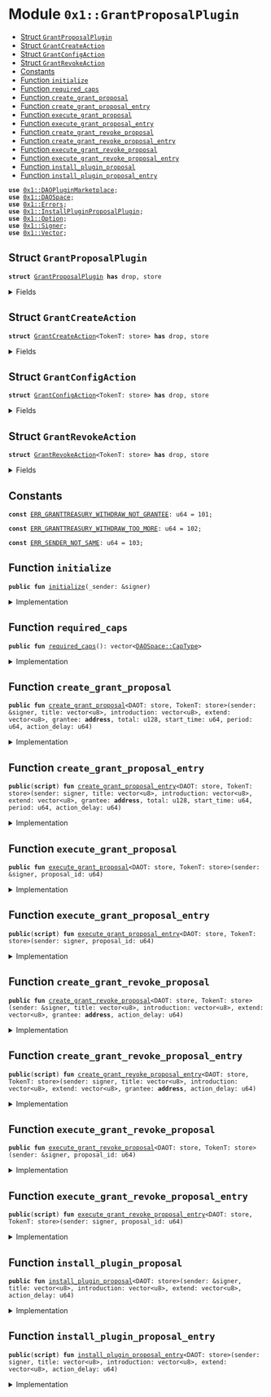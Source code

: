 
<a name="0x1_GrantProposalPlugin"></a>

# Module `0x1::GrantProposalPlugin`



-  [Struct `GrantProposalPlugin`](#0x1_GrantProposalPlugin_GrantProposalPlugin)
-  [Struct `GrantCreateAction`](#0x1_GrantProposalPlugin_GrantCreateAction)
-  [Struct `GrantConfigAction`](#0x1_GrantProposalPlugin_GrantConfigAction)
-  [Struct `GrantRevokeAction`](#0x1_GrantProposalPlugin_GrantRevokeAction)
-  [Constants](#@Constants_0)
-  [Function `initialize`](#0x1_GrantProposalPlugin_initialize)
-  [Function `required_caps`](#0x1_GrantProposalPlugin_required_caps)
-  [Function `create_grant_proposal`](#0x1_GrantProposalPlugin_create_grant_proposal)
-  [Function `create_grant_proposal_entry`](#0x1_GrantProposalPlugin_create_grant_proposal_entry)
-  [Function `execute_grant_proposal`](#0x1_GrantProposalPlugin_execute_grant_proposal)
-  [Function `execute_grant_proposal_entry`](#0x1_GrantProposalPlugin_execute_grant_proposal_entry)
-  [Function `create_grant_revoke_proposal`](#0x1_GrantProposalPlugin_create_grant_revoke_proposal)
-  [Function `create_grant_revoke_proposal_entry`](#0x1_GrantProposalPlugin_create_grant_revoke_proposal_entry)
-  [Function `execute_grant_revoke_proposal`](#0x1_GrantProposalPlugin_execute_grant_revoke_proposal)
-  [Function `execute_grant_revoke_proposal_entry`](#0x1_GrantProposalPlugin_execute_grant_revoke_proposal_entry)
-  [Function `install_plugin_proposal`](#0x1_GrantProposalPlugin_install_plugin_proposal)
-  [Function `install_plugin_proposal_entry`](#0x1_GrantProposalPlugin_install_plugin_proposal_entry)


<pre><code><b>use</b> <a href="DAOPluginMarketplace.md#0x1_DAOPluginMarketplace">0x1::DAOPluginMarketplace</a>;
<b>use</b> <a href="DAOSpace.md#0x1_DAOSpace">0x1::DAOSpace</a>;
<b>use</b> <a href="Errors.md#0x1_Errors">0x1::Errors</a>;
<b>use</b> <a href="InstallPluginProposalPlugin.md#0x1_InstallPluginProposalPlugin">0x1::InstallPluginProposalPlugin</a>;
<b>use</b> <a href="Option.md#0x1_Option">0x1::Option</a>;
<b>use</b> <a href="Signer.md#0x1_Signer">0x1::Signer</a>;
<b>use</b> <a href="Vector.md#0x1_Vector">0x1::Vector</a>;
</code></pre>



<a name="0x1_GrantProposalPlugin_GrantProposalPlugin"></a>

## Struct `GrantProposalPlugin`



<pre><code><b>struct</b> <a href="GrantProposalPlugin.md#0x1_GrantProposalPlugin">GrantProposalPlugin</a> <b>has</b> drop, store
</code></pre>



<details>
<summary>Fields</summary>


<dl>
<dt>
<code>dummy_field: bool</code>
</dt>
<dd>

</dd>
</dl>


</details>

<a name="0x1_GrantProposalPlugin_GrantCreateAction"></a>

## Struct `GrantCreateAction`



<pre><code><b>struct</b> <a href="GrantProposalPlugin.md#0x1_GrantProposalPlugin_GrantCreateAction">GrantCreateAction</a>&lt;TokenT: store&gt; <b>has</b> drop, store
</code></pre>



<details>
<summary>Fields</summary>


<dl>
<dt>
<code>grantee: <b>address</b></code>
</dt>
<dd>

</dd>
<dt>
<code>total: u128</code>
</dt>
<dd>

</dd>
<dt>
<code>start_time: u64</code>
</dt>
<dd>

</dd>
<dt>
<code>period: u64</code>
</dt>
<dd>

</dd>
</dl>


</details>

<a name="0x1_GrantProposalPlugin_GrantConfigAction"></a>

## Struct `GrantConfigAction`



<pre><code><b>struct</b> <a href="GrantProposalPlugin.md#0x1_GrantProposalPlugin_GrantConfigAction">GrantConfigAction</a>&lt;TokenT: store&gt; <b>has</b> drop, store
</code></pre>



<details>
<summary>Fields</summary>


<dl>
<dt>
<code>old_grantee: <b>address</b></code>
</dt>
<dd>

</dd>
<dt>
<code>new_grantee: <b>address</b></code>
</dt>
<dd>

</dd>
<dt>
<code>total: u128</code>
</dt>
<dd>

</dd>
<dt>
<code>start_time: u64</code>
</dt>
<dd>

</dd>
<dt>
<code>period: u64</code>
</dt>
<dd>

</dd>
</dl>


</details>

<a name="0x1_GrantProposalPlugin_GrantRevokeAction"></a>

## Struct `GrantRevokeAction`



<pre><code><b>struct</b> <a href="GrantProposalPlugin.md#0x1_GrantProposalPlugin_GrantRevokeAction">GrantRevokeAction</a>&lt;TokenT: store&gt; <b>has</b> drop, store
</code></pre>



<details>
<summary>Fields</summary>


<dl>
<dt>
<code>grantee: <b>address</b></code>
</dt>
<dd>

</dd>
</dl>


</details>

<a name="@Constants_0"></a>

## Constants


<a name="0x1_GrantProposalPlugin_ERR_GRANTTREASURY_WITHDRAW_NOT_GRANTEE"></a>



<pre><code><b>const</b> <a href="GrantProposalPlugin.md#0x1_GrantProposalPlugin_ERR_GRANTTREASURY_WITHDRAW_NOT_GRANTEE">ERR_GRANTTREASURY_WITHDRAW_NOT_GRANTEE</a>: u64 = 101;
</code></pre>



<a name="0x1_GrantProposalPlugin_ERR_GRANTTREASURY_WITHDRAW_TOO_MORE"></a>



<pre><code><b>const</b> <a href="GrantProposalPlugin.md#0x1_GrantProposalPlugin_ERR_GRANTTREASURY_WITHDRAW_TOO_MORE">ERR_GRANTTREASURY_WITHDRAW_TOO_MORE</a>: u64 = 102;
</code></pre>



<a name="0x1_GrantProposalPlugin_ERR_SENDER_NOT_SAME"></a>



<pre><code><b>const</b> <a href="GrantProposalPlugin.md#0x1_GrantProposalPlugin_ERR_SENDER_NOT_SAME">ERR_SENDER_NOT_SAME</a>: u64 = 103;
</code></pre>



<a name="0x1_GrantProposalPlugin_initialize"></a>

## Function `initialize`



<pre><code><b>public</b> <b>fun</b> <a href="GrantProposalPlugin.md#0x1_GrantProposalPlugin_initialize">initialize</a>(_sender: &signer)
</code></pre>



<details>
<summary>Implementation</summary>


<pre><code><b>public</b> <b>fun</b> <a href="GrantProposalPlugin.md#0x1_GrantProposalPlugin_initialize">initialize</a>(_sender: &signer) {
    <b>let</b> witness = <a href="GrantProposalPlugin.md#0x1_GrantProposalPlugin">GrantProposalPlugin</a>{};

    <a href="DAOPluginMarketplace.md#0x1_DAOPluginMarketplace_register_plugin">DAOPluginMarketplace::register_plugin</a>&lt;<a href="GrantProposalPlugin.md#0x1_GrantProposalPlugin">GrantProposalPlugin</a>&gt;(
        &witness,
        b"<a href="GrantProposalPlugin.md#0x1_GrantProposalPlugin">0x1::GrantProposalPlugin</a>",
        b"The plugin for grant proposal",
        <a href="Option.md#0x1_Option_none">Option::none</a>(),
    );

    <b>let</b> implement_extpoints = <a href="Vector.md#0x1_Vector_empty">Vector::empty</a>&lt;vector&lt;u8&gt;&gt;();
    <b>let</b> depend_extpoints = <a href="Vector.md#0x1_Vector_empty">Vector::empty</a>&lt;vector&lt;u8&gt;&gt;();

    <a href="DAOPluginMarketplace.md#0x1_DAOPluginMarketplace_publish_plugin_version">DAOPluginMarketplace::publish_plugin_version</a>&lt;<a href="GrantProposalPlugin.md#0x1_GrantProposalPlugin">GrantProposalPlugin</a>&gt;(
        &witness,
        b"v0.1.0",
        *&implement_extpoints,
        *&depend_extpoints,
        b"inner-plugin://grant-proposal-plugin",
    );
}
</code></pre>



</details>

<a name="0x1_GrantProposalPlugin_required_caps"></a>

## Function `required_caps`



<pre><code><b>public</b> <b>fun</b> <a href="GrantProposalPlugin.md#0x1_GrantProposalPlugin_required_caps">required_caps</a>(): vector&lt;<a href="DAOSpace.md#0x1_DAOSpace_CapType">DAOSpace::CapType</a>&gt;
</code></pre>



<details>
<summary>Implementation</summary>


<pre><code><b>public</b> <b>fun</b> <a href="GrantProposalPlugin.md#0x1_GrantProposalPlugin_required_caps">required_caps</a>():vector&lt;CapType&gt;{
    <b>let</b> caps = <a href="Vector.md#0x1_Vector_singleton">Vector::singleton</a>(<a href="DAOSpace.md#0x1_DAOSpace_proposal_cap_type">DAOSpace::proposal_cap_type</a>());
    <a href="Vector.md#0x1_Vector_push_back">Vector::push_back</a>(&<b>mut</b> caps, <a href="DAOSpace.md#0x1_DAOSpace_grant_cap_type">DAOSpace::grant_cap_type</a>());
    caps
}
</code></pre>



</details>

<a name="0x1_GrantProposalPlugin_create_grant_proposal"></a>

## Function `create_grant_proposal`



<pre><code><b>public</b> <b>fun</b> <a href="GrantProposalPlugin.md#0x1_GrantProposalPlugin_create_grant_proposal">create_grant_proposal</a>&lt;DAOT: store, TokenT: store&gt;(sender: &signer, title: vector&lt;u8&gt;, introduction: vector&lt;u8&gt;, extend: vector&lt;u8&gt;, grantee: <b>address</b>, total: u128, start_time: u64, period: u64, action_delay: u64)
</code></pre>



<details>
<summary>Implementation</summary>


<pre><code><b>public</b> <b>fun</b> <a href="GrantProposalPlugin.md#0x1_GrantProposalPlugin_create_grant_proposal">create_grant_proposal</a>&lt;DAOT: store, TokenT:store&gt;(sender: &signer, title:vector&lt;u8&gt;, introduction:vector&lt;u8&gt;, extend: vector&lt;u8&gt;,grantee: <b>address</b>, total: u128, start_time:u64, period: u64, action_delay:u64){
    <b>let</b> witness = <a href="GrantProposalPlugin.md#0x1_GrantProposalPlugin">GrantProposalPlugin</a>{};
    <b>let</b> cap = <a href="DAOSpace.md#0x1_DAOSpace_acquire_proposal_cap">DAOSpace::acquire_proposal_cap</a>&lt;DAOT, <a href="GrantProposalPlugin.md#0x1_GrantProposalPlugin">GrantProposalPlugin</a>&gt;(&witness);
    <b>let</b> action = <a href="GrantProposalPlugin.md#0x1_GrantProposalPlugin_GrantCreateAction">GrantCreateAction</a>&lt;TokenT&gt;{
        grantee:grantee,
        total:total,
        start_time:start_time,
        period:period
    };
    <a href="DAOSpace.md#0x1_DAOSpace_create_proposal">DAOSpace::create_proposal</a>(&cap, sender, action, title, introduction, extend, action_delay, <a href="Option.md#0x1_Option_none">Option::none</a>&lt;u8&gt;());
}
</code></pre>



</details>

<a name="0x1_GrantProposalPlugin_create_grant_proposal_entry"></a>

## Function `create_grant_proposal_entry`



<pre><code><b>public</b>(<b>script</b>) <b>fun</b> <a href="GrantProposalPlugin.md#0x1_GrantProposalPlugin_create_grant_proposal_entry">create_grant_proposal_entry</a>&lt;DAOT: store, TokenT: store&gt;(sender: signer, title: vector&lt;u8&gt;, introduction: vector&lt;u8&gt;, extend: vector&lt;u8&gt;, grantee: <b>address</b>, total: u128, start_time: u64, period: u64, action_delay: u64)
</code></pre>



<details>
<summary>Implementation</summary>


<pre><code><b>public</b> (<b>script</b>) <b>fun</b> <a href="GrantProposalPlugin.md#0x1_GrantProposalPlugin_create_grant_proposal_entry">create_grant_proposal_entry</a>&lt;DAOT: store, TokenT:store&gt;(sender: signer, title:vector&lt;u8&gt;, introduction:vector&lt;u8&gt;, extend: vector&lt;u8&gt;,grantee: <b>address</b>, total: u128, start_time:u64, period: u64, action_delay:u64){
    <a href="GrantProposalPlugin.md#0x1_GrantProposalPlugin_create_grant_proposal">create_grant_proposal</a>&lt;DAOT, TokenT&gt;(&sender, title, introduction, extend, grantee, total, start_time, period, action_delay);
}
</code></pre>



</details>

<a name="0x1_GrantProposalPlugin_execute_grant_proposal"></a>

## Function `execute_grant_proposal`



<pre><code><b>public</b> <b>fun</b> <a href="GrantProposalPlugin.md#0x1_GrantProposalPlugin_execute_grant_proposal">execute_grant_proposal</a>&lt;DAOT: store, TokenT: store&gt;(sender: &signer, proposal_id: u64)
</code></pre>



<details>
<summary>Implementation</summary>


<pre><code><b>public</b> <b>fun</b> <a href="GrantProposalPlugin.md#0x1_GrantProposalPlugin_execute_grant_proposal">execute_grant_proposal</a>&lt;DAOT: store, TokenT:store&gt;(sender: &signer, proposal_id: u64){
    <b>let</b> witness = <a href="GrantProposalPlugin.md#0x1_GrantProposalPlugin">GrantProposalPlugin</a>{};
    <b>let</b> proposal_cap = <a href="DAOSpace.md#0x1_DAOSpace_acquire_proposal_cap">DAOSpace::acquire_proposal_cap</a>&lt;DAOT, <a href="GrantProposalPlugin.md#0x1_GrantProposalPlugin">GrantProposalPlugin</a>&gt;(&witness);
    <b>let</b> <a href="GrantProposalPlugin.md#0x1_GrantProposalPlugin_GrantCreateAction">GrantCreateAction</a>{grantee, total, start_time, period} = <a href="DAOSpace.md#0x1_DAOSpace_execute_proposal">DAOSpace::execute_proposal</a>&lt;DAOT, <a href="GrantProposalPlugin.md#0x1_GrantProposalPlugin">GrantProposalPlugin</a>, <a href="GrantProposalPlugin.md#0x1_GrantProposalPlugin_GrantCreateAction">GrantCreateAction</a>&lt;TokenT&gt;&gt;(&proposal_cap, sender, proposal_id);
    <b>assert</b>!(grantee == <a href="Signer.md#0x1_Signer_address_of">Signer::address_of</a>(sender),<a href="Errors.md#0x1_Errors_not_published">Errors::not_published</a>(<a href="GrantProposalPlugin.md#0x1_GrantProposalPlugin_ERR_SENDER_NOT_SAME">ERR_SENDER_NOT_SAME</a>));
    <b>let</b> grant_cap = <a href="DAOSpace.md#0x1_DAOSpace_acquire_grant_cap">DAOSpace::acquire_grant_cap</a>&lt;DAOT, <a href="GrantProposalPlugin.md#0x1_GrantProposalPlugin">GrantProposalPlugin</a>&gt;(&witness);
    <a href="DAOSpace.md#0x1_DAOSpace_grant_offer">DAOSpace::grant_offer</a>&lt;DAOT, <a href="GrantProposalPlugin.md#0x1_GrantProposalPlugin">GrantProposalPlugin</a>, TokenT&gt;(&grant_cap, <a href="Signer.md#0x1_Signer_address_of">Signer::address_of</a>(sender), total, start_time, period);
}
</code></pre>



</details>

<a name="0x1_GrantProposalPlugin_execute_grant_proposal_entry"></a>

## Function `execute_grant_proposal_entry`



<pre><code><b>public</b>(<b>script</b>) <b>fun</b> <a href="GrantProposalPlugin.md#0x1_GrantProposalPlugin_execute_grant_proposal_entry">execute_grant_proposal_entry</a>&lt;DAOT: store, TokenT: store&gt;(sender: signer, proposal_id: u64)
</code></pre>



<details>
<summary>Implementation</summary>


<pre><code><b>public</b> (<b>script</b>) <b>fun</b> <a href="GrantProposalPlugin.md#0x1_GrantProposalPlugin_execute_grant_proposal_entry">execute_grant_proposal_entry</a>&lt;DAOT: store, TokenT:store&gt;(sender: signer, proposal_id: u64){
    <a href="GrantProposalPlugin.md#0x1_GrantProposalPlugin_execute_grant_proposal">execute_grant_proposal</a>&lt;DAOT, TokenT&gt;(&sender, proposal_id);
}
</code></pre>



</details>

<a name="0x1_GrantProposalPlugin_create_grant_revoke_proposal"></a>

## Function `create_grant_revoke_proposal`



<pre><code><b>public</b> <b>fun</b> <a href="GrantProposalPlugin.md#0x1_GrantProposalPlugin_create_grant_revoke_proposal">create_grant_revoke_proposal</a>&lt;DAOT: store, TokenT: store&gt;(sender: &signer, title: vector&lt;u8&gt;, introduction: vector&lt;u8&gt;, extend: vector&lt;u8&gt;, grantee: <b>address</b>, action_delay: u64)
</code></pre>



<details>
<summary>Implementation</summary>


<pre><code><b>public</b> <b>fun</b> <a href="GrantProposalPlugin.md#0x1_GrantProposalPlugin_create_grant_revoke_proposal">create_grant_revoke_proposal</a>&lt;DAOT: store, TokenT:store&gt;(sender: &signer, title:vector&lt;u8&gt;, introduction:vector&lt;u8&gt;, extend: vector&lt;u8&gt;, grantee:<b>address</b>, action_delay:u64){
    <b>let</b> witness = <a href="GrantProposalPlugin.md#0x1_GrantProposalPlugin">GrantProposalPlugin</a>{};
    <b>let</b> cap = <a href="DAOSpace.md#0x1_DAOSpace_acquire_proposal_cap">DAOSpace::acquire_proposal_cap</a>&lt;DAOT, <a href="GrantProposalPlugin.md#0x1_GrantProposalPlugin">GrantProposalPlugin</a>&gt;(&witness);
    <b>let</b> action = <a href="GrantProposalPlugin.md#0x1_GrantProposalPlugin_GrantRevokeAction">GrantRevokeAction</a>&lt;TokenT&gt;{ grantee };
    <a href="DAOSpace.md#0x1_DAOSpace_create_proposal">DAOSpace::create_proposal</a>(&cap, sender, action, title, introduction, extend, action_delay, <a href="Option.md#0x1_Option_none">Option::none</a>&lt;u8&gt;());
}
</code></pre>



</details>

<a name="0x1_GrantProposalPlugin_create_grant_revoke_proposal_entry"></a>

## Function `create_grant_revoke_proposal_entry`



<pre><code><b>public</b>(<b>script</b>) <b>fun</b> <a href="GrantProposalPlugin.md#0x1_GrantProposalPlugin_create_grant_revoke_proposal_entry">create_grant_revoke_proposal_entry</a>&lt;DAOT: store, TokenT: store&gt;(sender: signer, title: vector&lt;u8&gt;, introduction: vector&lt;u8&gt;, extend: vector&lt;u8&gt;, grantee: <b>address</b>, action_delay: u64)
</code></pre>



<details>
<summary>Implementation</summary>


<pre><code><b>public</b> (<b>script</b>) <b>fun</b> <a href="GrantProposalPlugin.md#0x1_GrantProposalPlugin_create_grant_revoke_proposal_entry">create_grant_revoke_proposal_entry</a>&lt;DAOT: store, TokenT:store&gt;(sender: signer, title:vector&lt;u8&gt;, introduction:vector&lt;u8&gt;, extend: vector&lt;u8&gt;, grantee:<b>address</b>, action_delay:u64){
    <a href="GrantProposalPlugin.md#0x1_GrantProposalPlugin_create_grant_revoke_proposal">create_grant_revoke_proposal</a>&lt;DAOT, TokenT&gt;(&sender, title, introduction, extend, grantee, action_delay);
}
</code></pre>



</details>

<a name="0x1_GrantProposalPlugin_execute_grant_revoke_proposal"></a>

## Function `execute_grant_revoke_proposal`



<pre><code><b>public</b> <b>fun</b> <a href="GrantProposalPlugin.md#0x1_GrantProposalPlugin_execute_grant_revoke_proposal">execute_grant_revoke_proposal</a>&lt;DAOT: store, TokenT: store&gt;(sender: &signer, proposal_id: u64)
</code></pre>



<details>
<summary>Implementation</summary>


<pre><code><b>public</b> <b>fun</b> <a href="GrantProposalPlugin.md#0x1_GrantProposalPlugin_execute_grant_revoke_proposal">execute_grant_revoke_proposal</a>&lt;DAOT: store, TokenT:store&gt;(sender: &signer, proposal_id: u64){
    <b>let</b> witness = <a href="GrantProposalPlugin.md#0x1_GrantProposalPlugin">GrantProposalPlugin</a>{};
    <b>let</b> proposal_cap = <a href="DAOSpace.md#0x1_DAOSpace_acquire_proposal_cap">DAOSpace::acquire_proposal_cap</a>&lt;DAOT, <a href="GrantProposalPlugin.md#0x1_GrantProposalPlugin">GrantProposalPlugin</a>&gt;(&witness);
    <b>let</b> <a href="GrantProposalPlugin.md#0x1_GrantProposalPlugin_GrantRevokeAction">GrantRevokeAction</a>{ grantee } = <a href="DAOSpace.md#0x1_DAOSpace_execute_proposal">DAOSpace::execute_proposal</a>&lt;DAOT, <a href="GrantProposalPlugin.md#0x1_GrantProposalPlugin">GrantProposalPlugin</a>, <a href="GrantProposalPlugin.md#0x1_GrantProposalPlugin_GrantRevokeAction">GrantRevokeAction</a>&lt;TokenT&gt;&gt;(&proposal_cap, sender, proposal_id);
    <b>let</b> grant_cap = <a href="DAOSpace.md#0x1_DAOSpace_acquire_grant_cap">DAOSpace::acquire_grant_cap</a>&lt;DAOT, <a href="GrantProposalPlugin.md#0x1_GrantProposalPlugin">GrantProposalPlugin</a>&gt;(&witness);
    <a href="DAOSpace.md#0x1_DAOSpace_grant_revoke">DAOSpace::grant_revoke</a>&lt;DAOT, <a href="GrantProposalPlugin.md#0x1_GrantProposalPlugin">GrantProposalPlugin</a>, TokenT&gt;(&grant_cap , grantee);
}
</code></pre>



</details>

<a name="0x1_GrantProposalPlugin_execute_grant_revoke_proposal_entry"></a>

## Function `execute_grant_revoke_proposal_entry`



<pre><code><b>public</b>(<b>script</b>) <b>fun</b> <a href="GrantProposalPlugin.md#0x1_GrantProposalPlugin_execute_grant_revoke_proposal_entry">execute_grant_revoke_proposal_entry</a>&lt;DAOT: store, TokenT: store&gt;(sender: signer, proposal_id: u64)
</code></pre>



<details>
<summary>Implementation</summary>


<pre><code><b>public</b> (<b>script</b>) <b>fun</b> <a href="GrantProposalPlugin.md#0x1_GrantProposalPlugin_execute_grant_revoke_proposal_entry">execute_grant_revoke_proposal_entry</a>&lt;DAOT: store, TokenT:store&gt;(sender: signer, proposal_id: u64){
    <a href="GrantProposalPlugin.md#0x1_GrantProposalPlugin_execute_grant_revoke_proposal">execute_grant_revoke_proposal</a>&lt;DAOT, TokenT&gt;(&sender, proposal_id);
}
</code></pre>



</details>

<a name="0x1_GrantProposalPlugin_install_plugin_proposal"></a>

## Function `install_plugin_proposal`



<pre><code><b>public</b> <b>fun</b> <a href="GrantProposalPlugin.md#0x1_GrantProposalPlugin_install_plugin_proposal">install_plugin_proposal</a>&lt;DAOT: store&gt;(sender: &signer, title: vector&lt;u8&gt;, introduction: vector&lt;u8&gt;, extend: vector&lt;u8&gt;, action_delay: u64)
</code></pre>



<details>
<summary>Implementation</summary>


<pre><code><b>public</b> <b>fun</b> <a href="GrantProposalPlugin.md#0x1_GrantProposalPlugin_install_plugin_proposal">install_plugin_proposal</a>&lt;DAOT:store&gt;(sender: &signer, title:vector&lt;u8&gt;, introduction:vector&lt;u8&gt;, extend: vector&lt;u8&gt;, action_delay:u64){
    <a href="InstallPluginProposalPlugin.md#0x1_InstallPluginProposalPlugin_create_proposal">InstallPluginProposalPlugin::create_proposal</a>&lt;DAOT, <a href="GrantProposalPlugin.md#0x1_GrantProposalPlugin">GrantProposalPlugin</a>&gt;(sender, <a href="GrantProposalPlugin.md#0x1_GrantProposalPlugin_required_caps">required_caps</a>(), title, introduction, extend, action_delay);
}
</code></pre>



</details>

<a name="0x1_GrantProposalPlugin_install_plugin_proposal_entry"></a>

## Function `install_plugin_proposal_entry`



<pre><code><b>public</b>(<b>script</b>) <b>fun</b> <a href="GrantProposalPlugin.md#0x1_GrantProposalPlugin_install_plugin_proposal_entry">install_plugin_proposal_entry</a>&lt;DAOT: store&gt;(sender: signer, title: vector&lt;u8&gt;, introduction: vector&lt;u8&gt;, extend: vector&lt;u8&gt;, action_delay: u64)
</code></pre>



<details>
<summary>Implementation</summary>


<pre><code><b>public</b> (<b>script</b>) <b>fun</b> <a href="GrantProposalPlugin.md#0x1_GrantProposalPlugin_install_plugin_proposal_entry">install_plugin_proposal_entry</a>&lt;DAOT: store&gt;(sender:signer, title:vector&lt;u8&gt;, introduction:vector&lt;u8&gt;, extend: vector&lt;u8&gt;, action_delay:u64){
    <a href="GrantProposalPlugin.md#0x1_GrantProposalPlugin_install_plugin_proposal">install_plugin_proposal</a>&lt;DAOT&gt;(&sender, title, introduction, extend, action_delay);
}
</code></pre>



</details>
